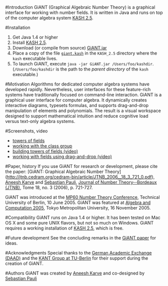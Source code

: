 #Introduction
GiANT (Graphical Algebraic Number Theory) is a graphical interface for working with number fields. It is
written in Java and runs on top of the computer algebra system [KASH 2.5](http://www.math.tu-berlin.de/~kant/kash.html).

#Installation
1. Get Java 1.4 or higher
2. Install [KASH 2.5](http://www.math.tu-berlin.de/%7Ekant/download.html).
3. Download (or compile from source) [GiANT.jar](http://sourceforge.net/projects/giantsystem/files/)
4. Place a copy of the file [`giant.kash`](https://github.com/akarve/giant/tree/master/giantystem/dev) in the `KASH_2.5` directory where the `kash` executable lives.
5. To launch GiANT, execute `java -jar GiANT.jar /Users/foo/kashdir`. (`/Users/foo/kashdir` is the path to the *parent directory* of the `kash` executable.)

#Motivation
Algorithms for dedicated computer algebra systems have developed
rapidly. Nevertheless, user interfaces for these feature-rich systems
have traditionally focused on command-line interaction. GiANT is a
graphical user interface for computer algebra. It dynamically creates
interactive diagrams, typesets formulas, and supports drag-and-drop
manipulation of elements and polynomials. The result is a visual
workspace designed to support mathematical intuition and reduce
cognitive load versus text-only algebra systems.

#Screenshots, video
* [towers of fields](http://giantsystem.sourceforge.net/images/tower.png)
* [working with the class group](http://giantsystem.sourceforge.net/images/classGroup.png)
* [building towers of fields (video)](http://giantsystem.sourceforge.net/images/towers.mov)
* [working with fields using drag-and-drop (video)](http://giantsystem.sourceforge.net/images/drag-and-drop.mov)

#Paper, history
If you use GiANT for research or development, please cite the paper: [GiANT: Graphical Algebraic Number
Theory] (http://jtnb.cedram.org/cedram-bin/article/JTNB_2006__18_3_721_0.pdf), [Aneesh Karve](http://pages.cs.wisc.edu/~karve/) and [Sebastian Pauli](http://www.math.tu-berlin.de/~pauli/), [Journal of Number Theory--Bordeaux (JTNB)](http://almira.math.u-bordeaux.fr/jtnb/jtnb_english.html), Tome 18, no. 3 (2006), p. 721-727.

GiANT was introduced at the [MP60 Number Theory Conference](http://www.math.tu-berlin.de/~kant/MP60/), Technical University of Berlin, 10 June 2005. GiANT was featured at [Algebra and Computation 2005](http://tnt.math.metro-u.ac.jp/ac/2005/index.en.html),
Tokyo Metropolitan University, 16 November 2005.

#Compatibility 
GiANT runs on Java 1.4 or higher. It has been tested on Mac OS X and some pure UNIX flavors, but not so much on Windows. GiANT requires a working installation of [KASH 2.5](http://www.math.tu-berlin.de/~kant/download.html), which is free.

#Future development
See the concluding remarks in the [GiANT paper](http://jtnb.cedram.org/cedram-bin/article/JTNB_2006__18_3_721_0.pdf)
for ideas.

#Acknowledgments
Special thanks to the [German Academic Exchange (DAAD)](http://www.daad.org/) and the [KANT Group at TU-Berlin](http://www.math.tu-berlin.de/~kant) for their support during the creation of GiANT.

#Authors
GiANT was created by [Aneesh Karve](http://www.aneeshkarve.com) and co-designed by [Sebastian Pauli](http://www.math.tu-berlin.de/~pauli/)
